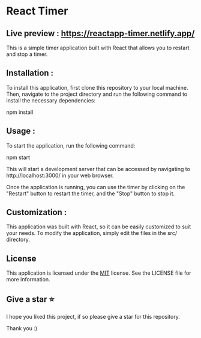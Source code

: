 
# React Timer

## Live preview : https://reactapp-timer.netlify.app/ 

This is a simple timer application built with React that allows you to restart and stop a timer.

## Installation :
To install this application, first clone this repository to your local machine. Then, navigate to the project directory and run the following command to install the necessary dependencies:

npm install

## Usage :

To start the application, run the following command:

npm start

This will start a development server that can be accessed by navigating to http://localhost:3000/ in your web browser.

Once the application is running, you can use the timer by clicking on the "Restart" button to restart the timer, and the "Stop" button to stop it.
## Customization :
This application was built with React, so it can be easily customized to suit your needs. To modify the application, simply edit the files in the src/ directory.
## License

This application is licensed under the [MIT](https://choosealicense.com/licenses/mit/) license. See the LICENSE file for more information.

## Give a star ⭐

I hope you liked this project, if so please give a star for this repository.

Thank you :)

